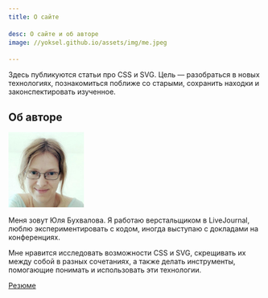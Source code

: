 ```yaml
---
title: О сайте

desc: О сайте и об авторе
image: //yoksel.github.io/assets/img/me.jpeg

---
```


Здесь публикуются статьи про CSS и SVG. Цель — разобраться в новых технологиях, познакомиться поближе со старыми, сохранить находки и законспектировать изученное.

<h2>Об авторе</h2>

<img
  src="/assets/img/me-460x460.min.jpg"
  class="img-about"
  alt="Юля Бухвалова"
  width="150"
  height="150"
  loading="lazy"
/>

Меня зовут Юля Бухвалова. Я работаю верстальщиком в LiveJournal, люблю экспериментировать с кодом, иногда выступаю с докладами на конференциях.

Мне нравится исследовать возможности CSS и SVG, скрещивать их между собой в разных сочетаниях, а также делать инструменты, помогающие понимать и использовать эти технологии.

[Резюме](https://hh.ru/applicant/resumes/view?resume=727a4146ff07b993730039ed1f534f7a333743)
